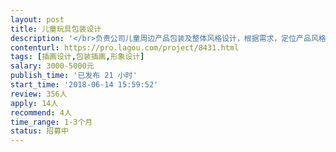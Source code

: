 ```yaml
---                
layout: post       
title: 儿童玩具包装设计           
description: '</br>负责公司儿童周边产品包装及整体风格设计，根据需求，定位产品风格，最少三种风格选择，再进行下一步的设计</br>'     
contenturl: https://pro.lagou.com/project/8431.html      
tags: [插画设计,包装插画,形象设计]            
salary: 3000-5000元          
publish_time: '已发布 21 小时'         
start_time: '2018-06-14 15:59:52'           
review: 356人                   
apply: 14人                   
recommend: 4人                   
time_range: 1-3个月              
status: 招募中                  
---                 
```

